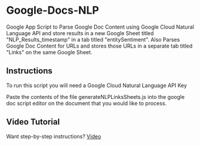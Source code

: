 # Google-Docs-NLP
Google App Script to Parse Google Doc Content using Google Cloud Natural Language API
and store results in a new Google Sheet titled "NLP_Results_timestamp" in a tab titled "entitySentiment". 
Also Parses Google Doc Content for URLs and stores those URLs in a separate tab titled "Links" on the same Google Sheet.

## Instructions
To run this script you will need a Google Cloud Natural Language API Key

Paste the contents of the file generateNLPLinksSheets.js into the google doc script editor on the document that you would like to process.

## Video Tutorial
Want step-by-step instructions? [Video](https://smartjots.gumroad.com/l/google-nlp-docs) 
